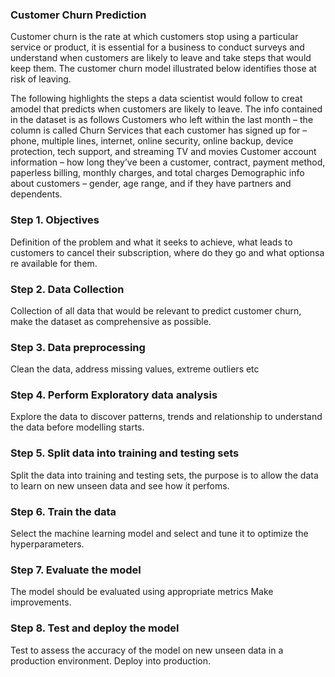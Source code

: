 ### **Customer Churn Prediction**
Customer churn is the rate at which customers stop using a particular service or product, it is essential for a business to conduct surveys and understand when customers are likely to leave and take steps that would keep them. The customer churn model illustrated below identifies those at risk of leaving.

The following highlights the steps a data scientist would follow to creat amodel that predicts when customers are likely to leave. The info contained in the dataset is as follows 
    Customers who left within the last month – the column is called Churn
    Services that each customer has signed up for – phone, multiple lines, internet, online security, online backup, device protection, tech support, and streaming TV and movies
    Customer account information – how long they’ve been a customer, contract, payment method, paperless billing, monthly charges, and total charges
    Demographic info about customers – gender, age range, and if they have partners and dependents.


### **Step 1. Objectives**
Definition of the problem and what it seeks to achieve, what leads to customers to cancel their subscription, where do they go and what optionsa re available for them.

### **Step 2. Data Collection**
Collection of all data that would be relevant to predict customer churn, make the dataset as comprehensive as possible.

### **Step 3. Data preprocessing**
Clean the data, address missing values, extreme outliers etc

### **Step 4. Perform Exploratory data analysis**
Explore the data to discover patterns, trends and relationship to understand the data before modelling starts.

### **Step 5. Split data into training and testing sets**
Split the data into training and testing sets, the purpose is to allow the data to learn on new unseen data and see how it perfoms.

### **Step 6. Train the data**
Select the machine learning model and select and tune it to optimize the hyperparameters.

### **Step 7. Evaluate the model**
The model should be evaluated using appropriate metrics
Make improvements.

### **Step 8. Test and deploy the model**
Test to assess the accuracy of the model on new unseen data in a production environment. Deploy into production.